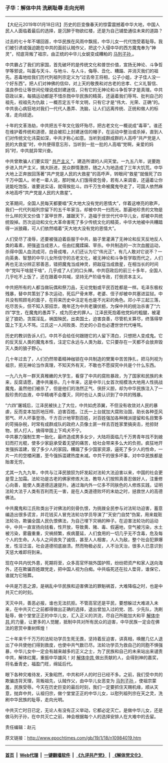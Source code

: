### 子华：解体中共 洗刷耻辱 走向光明
------------------------

<p>
 【大纪元2019年01月18日讯】历史的巨变像春天的惊雷震撼着中华大地，中国人民人人面临着最后的选择，是沉醉于物欲红楼，还是为自己铺垫通往未来的道路？
</p>
<p>
 过去的七十年不堪回首，中华民族在风雨中飘摇，中华儿女一代代饱受着耻辱。我们被引诱或强迫跪在中共的面前认贼作父，把这个入侵中华的西方魔鬼奉为“神灵”，彻底背叛了祖宗，由正统的中华儿女蜕变成糟粕的
 <a href="http://www.epochtimes.com/gb/tag/%E9%A9%AC%E5%88%97%E5%AD%90%E5%AD%99.html">
  马列子孙
 </a>
 。
</p>
<p>
 中共霸占了我们的家国，首先破坏的是传统文化和普世价值，宣扬无神论、斗争哲学等邪说，叫嚣与天斗、与地斗、与人斗，侮辱、丑化、糟蹋、并消灭我们的祖先。恶毒地给我们历代列祖列宗定义为“过去帝王将相，公子小姐，才子佳人没一个好东西”。把人们对神佛的信仰，对上天的敬畏和对古老的忠孝、仁义礼智信、温良恭俭让等世间伦理说成封建迷信，只有它的无神论和斗争哲学才是真理。中共窃政以来，每搞运动都是不惜杀戮中华民族的精英，还逼着我们辱骂、批判自己的祖先，视祖先为仇敌；一概否定五千年文明，只有它才是“伟大、光荣、正确”的。中共丧心病狂地对我们一代代人愚弄、洗脑，让人们远离传统、正统和做人的标准，走向歧途。
</p>
<p>
 十年的文革浩劫，中共把五千年文化毁坏殆尽，把古老文化一概说成“毒草”。谁还在维护着传统和道德，就会被扣上封建迷信的帽子，在运动中整治或杀掉，直到人们对传统文化讳莫如深，中共才称心如意。当听到成群成群的人高呼“共产党是人民的大救星”时，中共便得意忘形，当听到一批一批的人高唱“党啊，亲爱的妈妈”时，中共就异常兴奋。
</p>
<p>
 中共曾欺骗人们要实现“
 <a href="http://www.epochtimes.com/gb/tag/%E5%85%B1%E4%BA%A7%E4%B8%BB%E4%B9%89.html">
  共产主义
 </a>
 ”，建造所谓的人间天堂。一九五八年，说要跑步进入共产主义，搞大跃进，民众群情激昂，随之人为地造成了三年大饥荒。中华大地上正奔放回荡著“共产党是人民的大救星”的高呼声，转眼间“救星”就俄死了四千万中国人。听老一辈人说，那时候人们饿得皮包骨，若有人来调查，还逼着让你说能吃饱饭，谁要说实话，就得挨批斗。四千万生命被魔鬼夺走了，可国人依然麻木地高呼“共产党是人民的大救星”。
</p>
<p>
 文革期间，全国人民每天都要唱“天大地大没有党的恩情大”，伴着这嘹亮的歌声，我们一代代列祖列宗留下的五千年家当，却被中共一扫而光。那遍地珍贵的文物是什么样的天文价值？富甲世界，雄踞天下，造福于世世代代中华儿女，却被中共统统毁掉。历次运动和文化大革命害死了多少传统文化的精英，中华大地被中共糟踏得一派狼藉，可人们依然唱着“天大地大没有党的恩情大”。
</p>
<p>
 人们受尽了凌辱，还要被强迫着臣服于中共，脑子里灌满了无神论和反天反地反人类的毒素，把强盗当成恩人，任由红魔蹂躏、宰杀。中共制造的一次次血腥运动，杀得中国人血流成河，白骨成堆，人们还认为它“伟光正”，有几人敢对它说不？一向英勇、智慧的中华儿女所信守的古老文化，被无神论和斗争哲学取而代之，人们再也无法分辨正邪善恶，错把魔鬼当成神灵，把敌寇当成救星，在相当长的时间中“党叫干啥就干啥”，几乎成了人们的口头禅。中共窃政后的前三十多年，全国人几乎吃不上饭了，还在跟着中共喊，坚持无产阶级专政，打倒资本主义。
</p>
<p>
 中共把所有的人都当做玩偶和祭刀品，无论党魁或平民百姓都是一样。毛泽东极权残暴，替中共策划了多次运动，死后尸骨未寒，老婆、侄子却被中共塞进监狱。中共没有照顾毛的面子，在将来历史中注定毛也是不光彩的角色。邓小平三起三落，吃尽苦头，但不知入邪招祟，晚年还为中共老骥伏枥，为保中共的统治杀害了“六四”学生，在魔鬼的愚弄下，成为历史的罪人。江泽民死抱着他党妈的粗腿，被灌足了狼奶，贪腐淫乱，祸国殃民，出卖国土，迫害良善，尽管机关算尽，终落得举国上下无人不骂。江氏这一人间败类、历史的小丑也必遭世世代代唾骂。
</p>
<p>
 历史的教训告诉人们，中共不会给任何跟随它的人留下清白，只想把人变成鬼。它的反天反人类的魔鬼本性，注定它永远与人类为敌，它只要存在一天都不会放弃毁灭人类的狼子野心。
</p>
<p>
 几十年过去了，人们仍然带着精神枷锁在中共制造的樊篱中苦苦挣扎，把马列视为祖宗，把无神论当作真理，不知天外有天，不敢也不愿探究中共是个什么东西。
</p>
<p>
 一九八九年一群天真稚嫩的大学生，看穿了中共的腐败暴政，为了国家和民族的未来，反腐请愿，遭中共屠杀。几十年来，这是中华儿女首次规模浩大地用人性挑战魔鬼，虽然他们被杀了，但是他们的浩然正气、侠肝义胆，却为中华民族注入了一股珍贵的血液，中华精魂不会覆灭，同时也让人类认识到了中共的残暴。
</p>
<p>
 “六四”屠城后，江泽民被扶上了大位，中共如虎添翼，不但没有收敛对人民的暴虐，反而变本加厉地压榨、迫害百姓。江氏一上台就加大腐败治国，助长各种歪风邪气、坏人坏事登场，千方百计地宰割百姓，对百姓强加各种摊派提留和名目繁多的苛捐杂税，时常有成群成队的政府人员像土匪一样去百姓家里搞突击，抢掠财物，抓人打人，搞得举国上下鸡犬不宁。
 <br/>
 中共暴力强制生育一胎化，最终造成男多女少，大陆将面临几千万男青年找不到媳妇而打光棍，使多少家庭承受着无望的痛苦，给社会带来多么大的负担。疯狂地开发强拆滥建，毁了多少人的家园，糟蹋了多少国家资源，逼死了多少人的性命，一片一片的空楼闲置，至今强拆滥建热度未减。中共干的很多坏事，对中华民族都是贻害无穷。
</p>
<p>
 尤其一九九九年，中共与江泽民狼狈为奸发起对法轮大法迫害以来，中国的社会更是雪上加霜。法轮功是古老的佛家修炼大法，教导人们按照真善忍做好人，注重修心向善，能使人类道德迅速提升。通过海内外一亿多不同肤色的人修炼实践，证明法轮大法于人类有百利而无一害，是在人类道德败坏的末劫之时，拯救世人的高德佛法。
</p>
<p>
 中共魔鬼和江氏败类出于对佛法的刻骨仇恨，为挑拨全民参与对法轮功迫害，蓄意编造出很多谎言，并花钱买人冒充法轮功学员导演了“天安门自焚”伪案，用来栽赃法轮功，欺骗全国人民仇恨佛法，为自己埋下灾祸的种子。在迫害法轮功的运动中，中共一直宣扬向钱看，性开放，导致黄、赌、毒、假遍地，空气被污染，水土被污染，雾霾重重，灾祸频繁，疾病蔓延，人们食用的一切几乎无不含毒，危及每个人的生命。人与人之间丧失了诚信，甚至人人相害，人人为敌，整个社会犯罪爆发，性淫泛滥，社会道德彻底崩溃。然而物极必反，人不治天治，很多人已意识到天惩大难即将到来。
</p>
<p>
 现在中共内忧外患，死期将至，众多高官怀揣外国护照，纷纷把资产和家人送向海外，还在欺骗百姓跟党走，把中国人视为白痴。中共临死还在拉人垫背，谁保它，谁就为它陪葬。
</p>
<p>
 中共是万恶之源，是祸乱中华民族和迫害佛法的罪魁祸首，大难降临之时，也是中共灭亡的时刻。
</p>
<p>
 天灭中共，善恶必报，谁也无法抗拒。不管高官还是平民，要想躲过大难进入未来，在中共灭亡之前都得做出正确的选择，退出曾加入过的党、团、少先队，洗刷耻辱，做个堂堂正正的中华儿女，汇入正义的洪流，尽自己所能加大和平
 <a href="http://www.epochtimes.com/gb/tag/%E8%A7%A3%E4%BD%93%E4%B8%AD%E5%85%B1.html">
  解体中共
 </a>
 的力量，让更多的人觉醒，抵制中共对所有民众的迫害，中华民族一定会在佛法的恩赏中重树辉煌！
</p>
<p>
 二十年来千千万万的法轮功学员生死无畏，坚持着反迫害，讲真相，唤醒几亿人退出了中共使他们得到救度，也使中共气数已尽。法轮功学员为救自己的同胞不惧强暴，中华儿女中一定会有越来越多的正义之士，为了民族和自己的未来站出来谴责中共，解体红魔，重振中华雄风！对
 <a href="http://www.epochtimes.com/gb/tag/%E8%A7%A3%E4%BD%93%E4%B8%AD%E5%85%B1.html">
  解体中共
 </a>
 做出贡献的人，会得到神的嘉奖，将名垂青史，福盈门旺，绵延后代。
</p>
<p>
 眼下各种灾难待发，天象昭然，中共和坏人的时日已经不多。之前，我们受中共的欺骗违背天理，背叛祖先，认贼作父，由中华儿女恶变为
 <a href="http://www.epochtimes.com/gb/tag/%E9%A9%AC%E5%88%97%E5%AD%90%E5%AD%99.html">
  马列子孙
 </a>
 ，使祖宗蒙羞，民族受辱。今天在历史巨变的最后时刻，我们一定要抓住天赐机缘，顺从天意，抛弃中共，认祖归宗，做个堂堂正正的中华儿女，以慰列祖列宗在天之灵，洗刷中华民族的耻辱，走向光明。
</p>
<p>
 中共灭亡时日已定，无论人有没有正义举动，它都必定灭亡。是做中华儿女，还是做马列子孙，在中共灭亡之前，神会根据每个人的选择安排人在大难中的去留。
</p>
<p>
 责任编辑：赵元
</p>

原文链接：http://www.epochtimes.com/gb/19/1/18/n10984019.htm


------------------------
#### [首页](https://github.com/gfw-breaker/banned-news/blob/master/README.md) &nbsp;|&nbsp; [Web代理](https://github.com/labour-camp/helloworld) &nbsp;|&nbsp; [一键翻墙软件](https://github.com/gfw-breaker/nogfw/blob/master/README.md) &nbsp;|&nbsp; [《九评共产党》](https://github.com/gfw-breaker/9ping.md/blob/master/README.md#九评之一评共产党是什么) &nbsp;|&nbsp; [《解体党文化》](https://github.com/gfw-breaker/jtdwh.md/blob/master/README.md#绪论)

